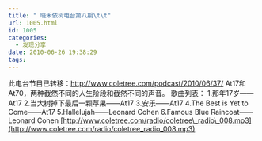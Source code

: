 ```yaml
---
title: " 晓禾依树电台第八期\t\t"
url: 1005.html
id: 1005
categories:
  - 发现分享
date: 2010-06-26 19:38:29
tags:
---
```


此电台节目已转移：http://www.coletree.com/podcast/2010/06/37/ At17和At70，两种截然不同的人生阶段和截然不同的声音。 歌曲列表： 1.那年17岁——At17 2.当大树掉下最后一颗苹果——At17 3.安乐——At17 4.The Best is Yet to Come——At17 5.Hallelujah——Leonard Cohen 6.Famous Blue Raincoat——Leonard Cohen [http://www.coletree.com/radio/coletree\_radio\_008.mp3](http://www.coletree.com/radio/coletree_radio_008.mp3)